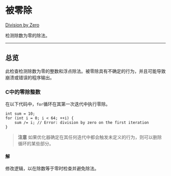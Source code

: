 # 被零除

[Division by Zero](https://developer.apple.com/documentation/xcode/diagnosing_memory_thread_and_crash_issues_early/division_by_zero)

检测除数为零的除法。

---

## 总览

此检查检测除数为零的整数和浮点除法。被零除具有不确定的行为，并且可能导致崩溃或错误的程序输出。

### C中的零除整数

在以下代码中，`for`循环在其第一次迭代中执行零除。

```
int sum = 10;
for (int i = 0; i < 64; ++i) {
    sum /= i; // Error: division by zero on the first iteration
}
```

> **注意**
> 如果优化器确定在其任何迭代中都会触发未定义的行为，则可以删除循环的某些部分。

#### 解

修改逻辑，以在除数等于零时检查并避免除法。

